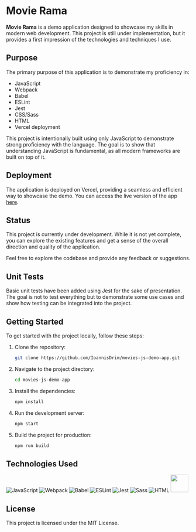 # Movie Rama

**Movie Rama** is a demo application designed to showcase my skills in modern web development. This project is still under implementation, but it provides a first impression of the technologies and techniques I use.

## Purpose

The primary purpose of this application is to demonstrate my proficiency in:

- JavaScript
- Webpack
- Babel
- ESLint
- Jest
- CSS/Sass
- HTML
- Vercel deployment

This project is intentionally built using only JavaScript to demonstrate strong proficiency with the language. The goal is to show that understanding JavaScript is fundamental, as all modern frameworks are built on top of it.

## Deployment

The application is deployed on Vercel, providing a seamless and efficient way to showcase the demo. You can access the live version of the app [here](https://movies-js-demo-app.vercel.app/).

## Status

This project is currently under development. While it is not yet complete, you can explore the existing features and get a sense of the overall direction and quality of the application.

Feel free to explore the codebase and provide any feedback or suggestions.

## Unit Tests

Basic unit tests have been added using Jest for the sake of presentation. The goal is not to test everything but to demonstrate some use cases and show how testing can be integrated into the project.

## Getting Started

To get started with the project locally, follow these steps:

1. Clone the repository:
   ```sh
   git clone https://github.com/IoannisDrim/movies-js-demo-app.git
   ```

2. Navigate to the project directory:
   ```sh
   cd movies-js-demo-app
   ```

3. Install the dependencies:
   ```sh
   npm install
   ```

4. Run the development server:
   ```sh
   npm start
   ```

5. Build the project for production:
   ```sh
   npm run build
   ```

## Technologies Used
![JavaScript](https://img.icons8.com/color/48/000000/javascript.png)
![Webpack](https://img.icons8.com/color/48/000000/webpack.png)
![Babel](https://img.icons8.com/?size=48&id=v-t4czA7zToV&format=png&color=000000)
![ESLint](https://img.icons8.com/color/48/000000/eslint.png)
![Jest](https://img.icons8.com/external-tal-revivo-shadow-tal-revivo/48/000000/external-jest-can-collect-code-coverage-information-from-entire-projects-logo-shadow-tal-revivo.png)
![Sass](https://img.icons8.com/color/48/000000/sass.png)
![HTML](https://img.icons8.com/color/48/000000/html-5.png)
<img src="https://encrypted-tbn0.gstatic.com/images?q=tbn:ANd9GcQ8D-IfTA58NONTORVfigb72pKqp8hHiEm7SA&s" height="48" />
## License

This project is licensed under the MIT License.
